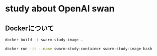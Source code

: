 # study about OpenAI swan

## Dockerについて

```sh
docker build -t swarm-study-image .
```

```sh
docker run -it --name swarm-study-container swarm-study-image bash
```
